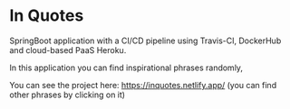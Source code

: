 # In Quotes
SpringBoot application with a CI/CD pipeline using Travis-CI, DockerHub and cloud-based PaaS Heroku.

In this application you can find inspirational phrases randomly,

You can see the project here:
https://inquotes.netlify.app/
(you can find other phrases by clicking on it)
